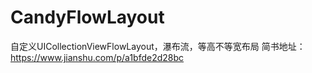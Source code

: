 # CandyFlowLayout
自定义UICollectionViewFlowLayout，瀑布流，等高不等宽布局
简书地址：https://www.jianshu.com/p/a1bfde2d28bc
